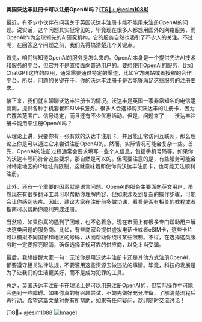 **英国沃达丰註冊卡可以注册OpenAI吗？[[TG💪+ @esim1088](https://t.me/s/esim1088)]**

最近，有不少小伙伴在问我关于英国沃达丰注册卡能不能用来注册OpenAI的问题。说实话，这个问题其实挺常见的，毕竟现在很多人都想用国外的网络服务，而OpenAI作为全球领先的AI研究机构，它的服务自然也吸引了不少人的关注。不过呢，在回答这个问题之前，我们先得搞清楚几个关键点。

首先，咱们得知道OpenAI的服务是怎么来的。OpenAI本身是一个提供先进AI技术和服务的平台，但它并不是直接面向普通用户的。要想使用OpenAI的服务，比如ChatGPT这样的应用，通常需要通过特定的渠道，比如官方网站或者授权的合作平台。所以，问题的关键在于，你的沃达丰注册卡是否能够满足这些服务的注册要求。

接下来，我们就来聊聊沃达丰注册卡的情况。沃达丰是英国一家非常知名的电信运营商，提供各种手机套餐和SIM卡服务。很多人会选择购买沃达丰的注册卡，因为它覆盖范围广、信号稳定，而且还有不少优惠活动。但是，问题来了——沃达丰注册卡能用来注册OpenAI吗？

从理论上讲，只要你有一张有效的沃达丰注册卡，并且能正常访问互联网，那么理论上你是可以通过它来尝试注册OpenAI的。然而，实际情况可能会复杂一些。首先，OpenAI的注册过程通常会要求填写一些个人信息，包括手机号码等。如果你的沃达丰号码符合这些要求，那自然是可以的。但需要注意的是，有些服务可能会对特定地区的IP地址有限制，这就意味着即使你有沃达丰注册卡，也可能无法顺利注册。

此外，还有一个重要的因素就是语言问题。OpenAI的服务主要面向英文用户，虽然现在有很多翻译工具可以帮助你理解内容，但如果涉及到复杂的操作步骤，可能会让你感到头疼。因此，建议大家在注册前多做功课，看看是否有相关的教程或者指南可以帮助你顺利完成注册。

当然啦，如果你真的遇到了困难，也不必着急。现在市面上有很多专门帮助用户解决这类问题的服务商。比如，有些商家会提供虚拟电话卡或者eSIM卡，这些卡片可以模拟不同国家和地区的号码，从而帮助你绕过某些限制。不过，在选择这类服务时一定要擦亮眼睛，确保选择正规可靠的供应商，以免上当受骗。

最后，我想提醒大家一句：无论你是用沃达丰注册卡还是其他方式注册OpenAI，都要遵守相关法律法规，不要滥用这些资源去做违法的事情。毕竟，科技的发展是为了让我们的生活更美好，而不是成为犯罪的工具。

总之，英国沃达丰注册卡在理论上是可以用来注册OpenAI的，但实际操作中可能会遇到一些障碍。如果你真的有兴趣尝试，不妨先做好充分准备，了解清楚流程后再行动。希望这篇文章对你有所帮助，如果有任何疑问，欢迎随时交流讨论！

[[TG💪+ @esim1088](https://t.me/s/esim1088) ![Image](https://i.postimg.cc/4NQfJmqS/Snipaste-2025-05-13-00-14-12.png)]
